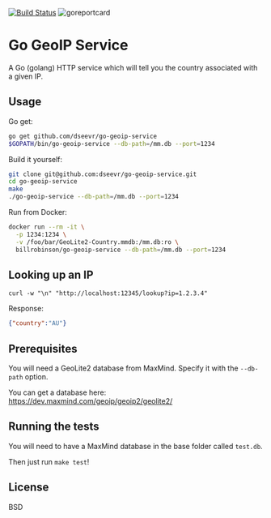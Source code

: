 [![Build Status](https://travis-ci.org/dseevr/go-geoip-service.svg?branch=master)](https://travis-ci.org/dseevr/go-geoip-service) ![goreportcard](https://goreportcard.com/badge/github.com/dseevr/go-geoip-service "goreportcard")

# Go GeoIP Service

A Go (golang) HTTP service which will tell you the country associated with a given IP.

## Usage

Go get:
```sh
go get github.com/dseevr/go-geoip-service
$GOPATH/bin/go-geoip-service --db-path=/mm.db --port=1234
```

Build it yourself:
```sh
git clone git@github.com:dseevr/go-geoip-service.git
cd go-geoip-service
make
./go-geoip-service --db-path=/mm.db --port=1234
```

Run from Docker:

```sh
docker run --rm -it \
  -p 1234:1234 \
  -v /foo/bar/GeoLite2-Country.mmdb:/mm.db:ro \
  billrobinson/go-geoip-service --db-path=/mm.db --port=1234
```

## Looking up an IP

```
curl -w "\n" "http://localhost:12345/lookup?ip=1.2.3.4"
```

Response:

```json
{"country":"AU"}
```

## Prerequisites

You will need a GeoLite2 database from MaxMind.  Specify it with the `--db-path` option.

You can get a database here:  https://dev.maxmind.com/geoip/geoip2/geolite2/

## Running the tests

You will need to have a MaxMind database in the base folder called `test.db`.

Then just run `make test`!

## License

BSD
